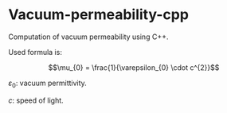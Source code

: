 # Vacuum-permeability-cpp
Computation of vacuum permeability using C++.

Used formula is:

$$\mu_{0} = \frac{1}{\varepsilon_{0} \cdot c^{2}}$$

$\varepsilon_{0}$: vacuum permittivity.

$c$: speed of light.
